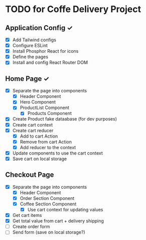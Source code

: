 # TODO for Coffe Delivery Project

## Application Config ✓
- [x] Add Tailwind configs
- [x] Configure ESLint
- [x] Install Phosphor React for icons
- [x] Define the pages
- [x] Install and config React Router DOM

## Home Page ✓
- [x] Separate the page into components
  - [x] Header Component
  - [x] Hero Component
  - [x] ProductList Component
    - [x] Products Component
- [x] Create Product fake dataabase (for dev purposes)
- [x] Create cart context
- [x] Create cart reducer
  - [x] Add to cart Action
  - [x] Remove from cart Action
  - [x] Add reducer to the context
- [x] Update components to use the cart context
- [x] Save cart on local storage

## Checkout Page
- [x] Separate the page into components
  - [x] Header Component
  - [x] Order Section Component
  - [x] Coffee Section Component
      - [x] Use cart context for updating values
- [x] Get cart items
- [x] Get total value from cart + delivery shipping
- [ ] Create order form
- [ ] Send form (save on local storage?)